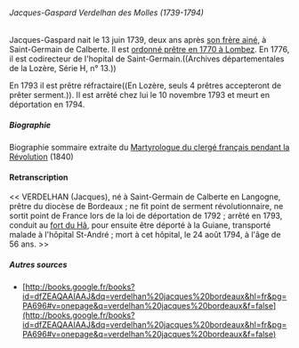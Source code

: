 ###### Jacques-Gaspard Verdelhan des Molles (1739-1794)

Jacques-Gaspard nait le 13 juin 1739, deux ans après [son frère ainé](Jean-Daniel_Verdelhan_des_Molles_(1737-1822)), à
Saint-Germain de Calberte. Il est [ordonné prêtre en 1770 à
Lombez](http://books.google.fr/books?id=szLaAAAAMAAJ&q=verdeilhan+molles&dq=verdeilhan+molles&lr=&ei=LhvTSs3kBpXGywSk4fjuDQ&client=firefox-a).
En 1776, il est codirecteur de l'hopital de Saint-Germain.((Archives départementales de la Lozère, Série H, n° 13.))

En 1793 il est prêtre réfractaire((En Lozère, seuls 4 prêtres accepteront de prêter serment.)). Il est arrêté chez lui le 10 novembre
1793 et meurt en déportation en 1794.

##### Biographie

Biographie sommaire extraite du [Martyrologue du clergé français pendant la
Révolution](http://books.google.fr/books?id=eOyOuwy23QsC&lpg=PA421&ots=fgLCVhoXu8&dq=verdelhan%20langogne&hl=fr&pg=PA422#v=onepage&q=verdelhan%20langogne&f=false)
(1840)

#### Retranscription

\<\< VERDELHAN (Jacques), né à Saint-Germain de Calberte en Langogne,
prêtre du diocèse de Bordeaux ; ne fit point de serment révolutionnaire,
ne sortit point de France lors de la loi de déportation de 1792 ; arrêté
en 1793, conduit au [fort du Hâ](wp>fr:Château_du_Hâ), pour ensuite être déporté à la Guiane, transporté malade à l'hôpital St-André ; mort à cet hôpital, le 24 août 1794, à l'âge de 56 ans. \>\>

##### Autres sources

 * [http://books.google.fr/books?id=dfZEAQAAIAAJ&dq=verdelhan%20jacques%20bordeaux&hl=fr&pg=PA696#v=onepage&q=verdelhan%20jacques%20bordeaux&f=false](http://books.google.fr/books?id=dfZEAQAAIAAJ&dq=verdelhan%20jacques%20bordeaux&hl=fr&pg=PA696#v=onepage&q=verdelhan%20jacques%20bordeaux&f=false)
